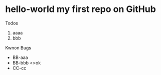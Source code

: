 # hello-world my first repo on GitHub

Todos
1. aaaa
2. bbb

Kwnon Bugs
- BB-aaa
- BB-bbb <>ok
- CC-cc
